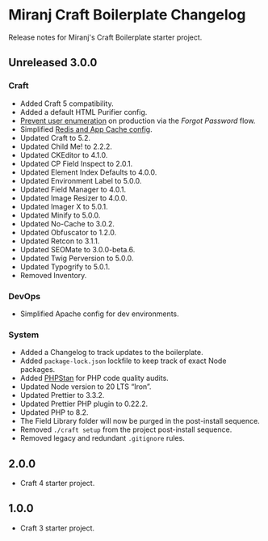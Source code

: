 # Miranj Craft Boilerplate Changelog

Release notes for Miranj's Craft Boilerplate starter project.

## Unreleased 3.0.0

### Craft

- Added Craft 5 compatibility.
- Added a default HTML Purifier config.
- [Prevent user enumeration](https://craftcms.com/docs/5.x/reference/config/general.html#preventuserenumeration) on production via the _Forgot Password_ flow.
- Simplified [Redis and App Cache config](https://craftcms.com/docs/5.x/reference/config/app.html#redis-example).
- Updated Craft to 5.2.
- Updated Child Me! to 2.2.2.
- Updated CKEditor to 4.1.0.
- Updated CP Field Inspect to 2.0.1.
- Updated Element Index Defaults to 4.0.0.
- Updated Environment Label to 5.0.0.
- Updated Field Manager to 4.0.1.
- Updated Image Resizer to 4.0.0.
- Updated Imager X to 5.0.1.
- Updated Minify to 5.0.0.
- Updated No-Cache to 3.0.2.
- Updated Obfuscator to 1.2.0.
- Updated Retcon to 3.1.1.
- Updated SEOMate to 3.0.0-beta.6.
- Updated Twig Perversion to 5.0.0.
- Updated Typogrify to 5.0.1.
- Removed Inventory.

### DevOps

- Simplified Apache config for dev environments.

### System

- Added a Changelog to track updates to the boilerplate.
- Added `package-lock.json` lockfile to keep track of exact Node packages.
- Added [PHPStan](https://github.com/craftcms/phpstan) for PHP code quality audits.
- Updated Node version to 20 LTS “Iron”.
- Updated Prettier to 3.3.2.
- Updated Prettier PHP plugin to 0.22.2.
- Updated PHP to 8.2.
- The Field Library folder will now be purged in the post-install sequence.
- Removed `./craft setup` from the project post-install sequence.
- Removed legacy and redundant `.gitignore` rules.

## 2.0.0

- Craft 4 starter project.

## 1.0.0

- Craft 3 starter project.
